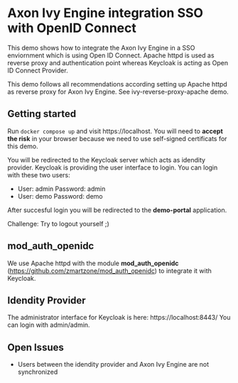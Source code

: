 # Axon Ivy Engine integration SSO with OpenID Connect

This demo shows how to integrate the Axon Ivy Engine in a SSO enviornment which
is using Open ID Connect. Apache httpd is used as reverse proxy and authentication point
whereas Keycloak is acting as Open ID Connect Provider.

This demo follows all recommendations according setting up Apache httpd as
reverse proxy for Axon Ivy Engine. See ivy-reverse-proxy-apache demo.

## Getting started

Run `docker compose up` and visit https://localhost. You will need to **accept
the risk** in your browser because we need to use self-signed certificats for
this demo.

You will be redirected to the Keycloak server which acts as idendity provider.
Keycloak is providing the user interface to login. You can login with these two
users:

- User: admin Password: admin
- User: demo Password: demo

After succesful login you will be redirected to the **demo-portal** application.

Challenge: Try to logout yourself ;)

## mod_auth_openidc

We use Apache httpd with the module **mod_auth_openidc**
(https://github.com/zmartzone/mod_auth_openidc) to integrate it with Keycloak.

## Idendity Provider

The administrator interface for Keycloak is here: https://localhost:8443/ You
can login with admin/admin.

## Open Issues

- Users between the idendity provider and Axon Ivy Engine are not synchronized
